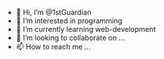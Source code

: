 - 👋 Hi, I’m @1stGuardian
- 👀 I’m interested in programming
- 🌱 I’m currently learning web-development
- 💞️ I’m looking to collaborate on ...
- 📫 How to reach me ...

<!---
1stGuardian/1stGuardian is a ✨ special ✨ repository because its `README.md` (this file) appears on your GitHub profile.
You can click the Preview link to take a look at your changes.
--->
